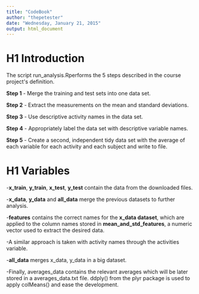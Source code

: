 ```yaml
---
title: "CodeBook"
author: "thepetester"
date: "Wednesday, January 21, 2015"
output: html_document
---
```


H1 Introduction
===================
The script run_analysis.Rperforms the 5 steps described in the course project's definition.

**Step 1** - Merge the training and test sets into one data set.

**Step 2** - Extract the measurements on the mean and standard deviations.

**Step 3** - Use descriptive activity names in the data set.

**Step 4** - Appropriately label the data set with descriptive variable names.

**Step 5** - Create a second, independent tidy data set with the average of each variable for each activity and each subject and write to file.

H1 Variables
================
-**x_train**, **y_train**, **x_test**, **y_test** contain the data from the downloaded files.

-**x_data**, **y_data** and **all_data** merge the previous datasets to further analysis.

-**features** contains the correct names for the **x_data dataset**, which are  applied to the column names stored in **mean_and_std_features**, a numeric vector used to extract the desired data.

-A similar approach is taken with activity names through the activities variable.

-**all_data** merges x_data, y_data in a big dataset.

-Finally, averages_data contains the relevant averages which will be later stored in a averages_data.txt file. ddply() from the plyr package is used to apply colMeans() and ease the development.

